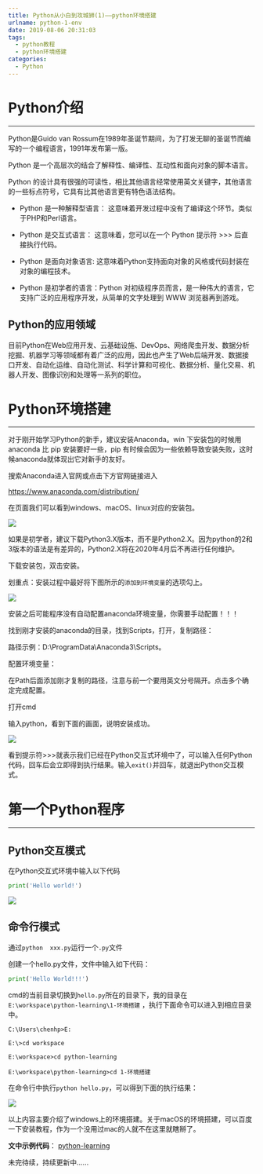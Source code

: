 ```yaml
---
title: Python从小白到攻城狮(1)——python环境搭建
urlname: python-1-env
date: 2019-08-06 20:31:03
tags:
  - python教程
  - python环境搭建
categories:
  - Python
---
```


# Python介绍
---
Python是Guido van Rossum在1989年圣诞节期间，为了打发无聊的圣诞节而编写的一个编程语言，1991年发布第一版。

Python 是一个高层次的结合了解释性、编译性、互动性和面向对象的脚本语言。

Python 的设计具有很强的可读性，相比其他语言经常使用英文关键字，其他语言的一些标点符号，它具有比其他语言更有特色语法结构。

- Python 是一种解释型语言： 这意味着开发过程中没有了编译这个环节。类似于PHP和Perl语言。

- Python 是交互式语言： 这意味着，您可以在一个 Python 提示符 >>> 后直接执行代码。

- Python 是面向对象语言: 这意味着Python支持面向对象的风格或代码封装在对象的编程技术。

- Python 是初学者的语言：Python 对初级程序员而言，是一种伟大的语言，它支持广泛的应用程序开发，从简单的文字处理到 WWW 浏览器再到游戏。

## Python的应用领域

目前Python在Web应用开发、云基础设施、DevOps、网络爬虫开发、数据分析挖掘、机器学习等领域都有着广泛的应用，因此也产生了Web后端开发、数据接口开发、自动化运维、自动化测试、科学计算和可视化、数据分析、量化交易、机器人开发、图像识别和处理等一系列的职位。


# Python环境搭建
---
对于刚开始学习Python的新手，建议安装Anaconda。win 下安装包的时候用 anaconda 比 pip 安装要好一些，pip 有时候会因为一些依赖导致安装失败，这时候anaconda就体现出它对新手的友好。

搜索Anaconda进入官网或点击下方官网链接进入

https://www.anaconda.com/distribution/

在页面我们可以看到windows、macOS、linux对应的安装包。

![](/images/articles/2019/python_series/install_python_1.png)

如果是初学者，建议下载Python3.X版本，而不是Python2.X。因为python的2和3版本的语法是有差异的，Python2.X将在2020年4月后不再进行任何维护。

下载安装包，双击安装。

划重点：安装过程中最好将下图所示的`添加到环境变量`的选项勾上。

![](/images/articles/2019/python_series/install_python_2.png)

安装之后可能程序没有自动配置anaconda环境变量，你需要手动配置！！！

找到刚才安装的anaconda的目录，找到Scripts，打开，复制路径：

路径示例：D:\ProgramData\Anaconda3\Scripts。

配置环境变量：

在Path后面添加刚才复制的路径，注意与前一个要用英文分号隔开。点击多个确定完成配置。

打开cmd

输入python，看到下面的画面，说明安装成功。

![](/images/articles/2019/python_series/install_python_3.png)

看到提示符>>>就表示我们已经在Python交互式环境中了，可以输入任何Python代码，回车后会立即得到执行结果。输入`exit()`并回车，就退出Python交互模式。



# 第一个Python程序
---
## Python交互模式

在Python交互式环境中输入以下代码
```python
print('Hello world!')
```

![](/images/articles/2019/python_series/install_python_4.png)

## 命令行模式

通过`python  xxx.py`运行一个`.py`文件

创建一个hello.py文件，文件中输入如下代码：
```python
print('Hello World!!!')
```

cmd的当前目录切换到`hello.py`所在的目录下，我的目录在 `E:\workspace\python-learning\1-环境搭建` ，执行下面命令可以进入到相应目录中。

```
C:\Users\chenhp>E:

E:\>cd workspace

E:\workspace>cd python-learning

E:\workspace\python-learning>cd 1-环境搭建
```

在命令行中执行`python hello.py`，可以得到下面的执行结果：

![](/images/articles/2019/python_series/install_python_5.png)


以上内容主要介绍了windows上的环境搭建。关于macOS的环境搭建，可以百度一下安装教程，作为一个没用过mac的人就不在这里就瞎掰了。

**文中示例代码**： [python-learning](https://github.com/HamptonChen/python-learning)

未完待续，持续更新中......